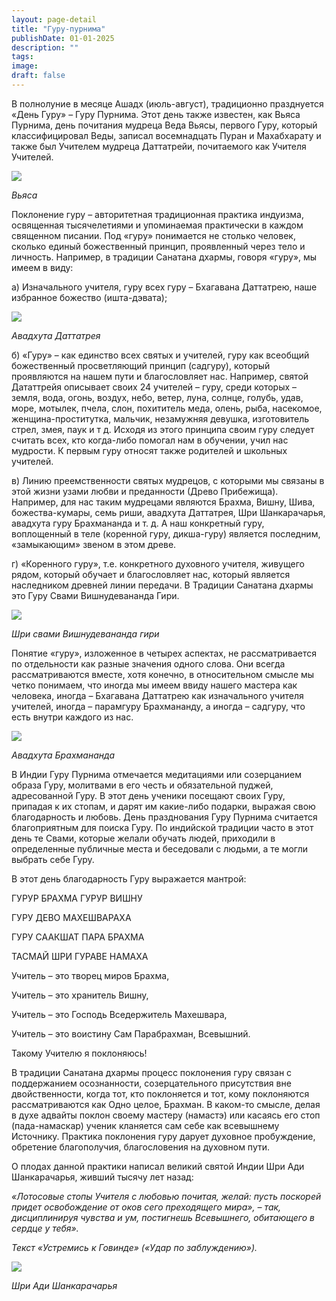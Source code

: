 ```yaml
---
layout: page-detail
title: "Гуру-пурнима"
publishDate: 01-01-2025
description: ""
tags:
image:
draft: false
---
```


 В полнолуние в месяце Ашадх (июль-август), традиционно празднуется «День Гуру» – Гуру Пурнима. Этот день также известен, как Вьяса Пурнима, день почитания мудреца Веда Вьясы, первого Гуру, который классифицировал Веды, записал восемнадцать Пуран и Махабхарату и также был Учителем мудреца Даттатрейи, почитаемого как Учителя Учителей. 

![](/binaries/am/9749.jpg) 

_Вьяса_ 

 Поклонение гуру – авторитетная традиционная практика индуизма, освященная тысячелетиями и упоминаемая практически в каждом священном писании. Под «гуру» понимается не столько человек, сколько единый божественный принцип, проявленный через тело и личность. Например, в традиции Санатана дхармы, говоря «гуру», мы имеем в виду:

 а) Изначального учителя, гуру всех гуру – Бхагавана Даттатрею, наше избранное божество (ишта-дэвата);

![](/binaries/am/9741.jpg) 

_Авадхута Даттатрея_ 

 б) «Гуру» – как единство всех святых и учителей, гуру как всеобщий божественный просветляющий принцип (садгуру), который проявляются на нашем пути и благословляет нас. Например, святой Дататтрейя описывает своих 24 учителей – гуру, среди которых – земля, вода, огонь, воздух, небо, ветер, луна, солнце, голубь, удав, море, мотылек, пчела, слон, похититель меда, олень, рыба, насекомое, женщина-проститутка, мальчик, незамужняя девушка, изготовитель стрел, змея, паук и т д. Исходя из этого принципа своим гуру следует считать всех, кто когда-либо помогал нам в обучении, учил нас мудрости. К первым гуру относят также родителей и школьных учителей.

 в) Линию преемственности святых мудрецов, с которыми мы связаны в этой жизни узами любви и преданности (Древо Прибежища). Например, для нас таким мудрецами являются Брахма, Вишну, Шива, божества-кумары, семь риши, авадхута Даттатрея, Шри Шанкарачарья, авадхута гуру Брахмананда и т. д. А наш конкретный гуру, воплощенный в теле (коренной гуру, дикша-гуру) является последним, «замыкающим» звеном в этом древе.

 г) «Коренного гуру», т.е. конкретного духовного учителя, живущего рядом, который обучает и благословляет нас, который является наследником древней линии передачи. В Традиции Санатана дхармы это Гуру Свами Вишнудевананда Гири.

_![](/binaries/am/9743.jpg)_ 

_Шри свами Вишнудевананда гири_ 

 Понятие «гуру», изложенное в четырех аспектах, не рассматривается по отдельности как разные значения одного слова. Они всегда рассматриваются вместе, хотя конечно, в относительном смысле мы четко понимаем, что иногда мы имеем ввиду нашего мастера как человека, иногда – Бхагавана Даттатрею как изначального учителя учителей, иногда – парамгуру Брахмананду, а иногда – садгуру, что есть внутри каждого из нас. 

_![](/binaries/am/9742.jpg)_ 

_Авадхута Брахмананда_ 

 В Индии Гуру Пурнима отмечается медитациями или созерцанием образа Гуру, молитвами в его честь и обязательной пуджей, адресованной Гуру. В этот день ученики посещают своих Гуру, припадая к их стопам, и дарят им какие-либо подарки, выражая свою благодарность и любовь. День празднования Гуру Пурнима считается благоприятным для поиска Гуру. По индийской традиции часто в этот день те Свами, которые желали обучать людей, приходили в определенные публичные места и беседовали с людьми, а те могли выбрать себе Гуру. 

 В этот день благодарность Гуру выражается мантрой:

 ГУРУР БРАХМА ГУРУР ВИШНУ

 ГУРУ ДЕВО МАХЕШВАРАХА

 ГУРУ СААКШАТ ПАРА БРАХМА

 ТАСМАЙ ШРИ ГУРАВЕ НАМАХА

 Учитель – это творец миров Брахма,

 Учитель – это хранитель Вишну,

 Учитель – это Господь Вседержитель Махешвара,

 Учитель – это воистину Сам Парабрахман, Всевышний.

 Такому Учителю я поклоняюсь!

 В традиции Санатана дхармы процесс поклонения гуру связан с поддержанием осознанности, созерцательного присутствия вне двойственности, когда тот, кто поклоняется и тот, кому поклоняются рассматриваются как Одно целое, Брахман. В каком-то смысле, делая в духе адвайты поклон своему мастеру (намастэ) или касаясь его стоп (пада-намаскар) ученик кланяется сам себе как всевышнему Источнику. Практика поклонения гуру дарует духовное пробуждение, обретение благополучия, благословения на духовном пути. 

 О плодах данной практики написал великий святой Индии Шри Ади Шанкарачарья, живший тысячу лет назад:

_«Лотосовые стопы Учителя с любовью почитая, желай: пусть поскорей придет освобождение от оков сего преходящего мира», – так, дисциплинируя чувства и ум, постигнешь Всевышнего, обитающего в сердце у тебя»._ 

_Текст «Устремись к Говинде» («Удар по заблуждению»)._ 

_![](/binaries/am/9744.jpg)_ 

_Шри Ади Шанкарачарья_ 
  
  
